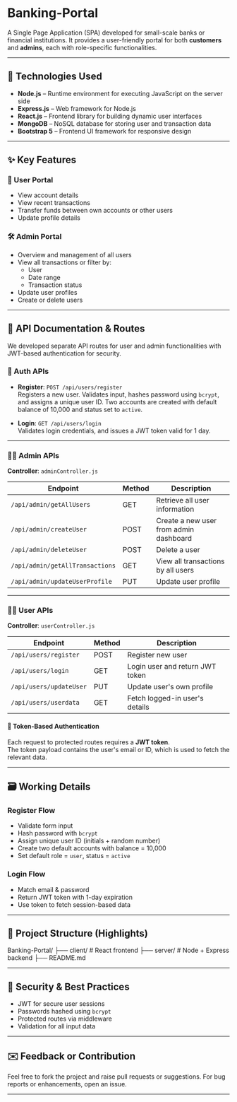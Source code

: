 # Banking-Portal

A Single Page Application (SPA) developed for small-scale banks or financial institutions. It provides a user-friendly portal for both **customers** and **admins**, each with role-specific functionalities.

---

## 🚀 Technologies Used

- **Node.js** – Runtime environment for executing JavaScript on the server side
- **Express.js** – Web framework for Node.js
- **React.js** – Frontend library for building dynamic user interfaces
- **MongoDB** – NoSQL database for storing user and transaction data
- **Bootstrap 5** – Frontend UI framework for responsive design

---

## ✨ Key Features

### 👤 User Portal
- View account details
- View recent transactions
- Transfer funds between own accounts or other users
- Update profile details

### 🛠️ Admin Portal
- Overview and management of all users
- View all transactions or filter by:
  - User
  - Date range
  - Transaction status
- Update user profiles
- Create or delete users

---

## 📡 API Documentation & Routes

We developed separate API routes for user and admin functionalities with JWT-based authentication for security.

### 🔐 Auth APIs
- **Register**: `POST /api/users/register`  
  Registers a new user. Validates input, hashes password using `bcrypt`, and assigns a unique user ID. Two accounts are created with default balance of 10,000 and status set to `active`.

- **Login**: `GET /api/users/login`  
  Validates login credentials, and issues a JWT token valid for 1 day.

---

### 👨‍💼 Admin APIs

**Controller**: `adminController.js`

| Endpoint                | Method | Description                              |
|------------------------|--------|------------------------------------------|
| `/api/admin/getAllUsers`       | GET    | Retrieve all user information            |
| `/api/admin/createUser`        | POST   | Create a new user from admin dashboard   |
| `/api/admin/deleteUser`        | POST   | Delete a user                            |
| `/api/admin/getAllTransactions`| GET    | View all transactions by all users       |
| `/api/admin/updateUserProfile` | PUT    | Update user profile                      |

---

### 👨‍💻 User APIs

**Controller**: `userController.js`

| Endpoint                  | Method | Description                              |
|--------------------------|--------|------------------------------------------|
| `/api/users/register`    | POST   | Register new user                        |
| `/api/users/login`       | GET    | Login user and return JWT token          |
| `/api/users/updateUser`  | PUT    | Update user's own profile                |
| `/api/users/userdata`    | GET    | Fetch logged-in user's details           |

#### 🔐 Token-Based Authentication
Each request to protected routes requires a **JWT token**.  
The token payload contains the user's email or ID, which is used to fetch the relevant data.

---

## 🗃️ Working Details

### Register Flow
- Validate form input
- Hash password with `bcrypt`
- Assign unique user ID (initials + random number)
- Create two default accounts with balance = 10,000
- Set default role = `user`, status = `active`

### Login Flow
- Match email & password
- Return JWT token with 1-day expiration
- Use token to fetch session-based data

---

## 📂 Project Structure (Highlights)

Banking-Portal/ 
├── client/ # React frontend 
├── server/ # Node + Express backend 
├── README.md 

---

## 🔐 Security & Best Practices
- JWT for secure user sessions
- Passwords hashed using `bcrypt`
- Protected routes via middleware
- Validation for all input data

---

## ✉️ Feedback or Contribution
Feel free to fork the project and raise pull requests or suggestions. For bug reports or enhancements, open an issue.

---


